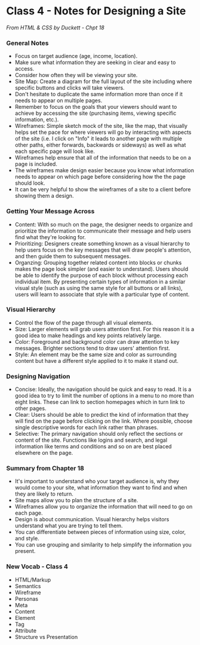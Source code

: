 # Class 4 - Notes for Designing a Site

*From HTML & CSS by Duckett - Chpt 18*

### General Notes
- Focus on target audience (age, income, location).
- Make sure what information they are seeking in clear and easy to access.
- Consider how often they will be viewing your site.
- Site Map: Create a diagram for the full layout of the site including where specific buttons and clicks will take viewers.
- Don't hesitate to duplicate the same information more than once if it needs to appear on multiple pages.
- Remember to focus on the goals that your viewers should want to achieve by accessing the site (purchasing items, viewing specific information, etc.).
- Wireframes: Simple sketch mock of the site, like the map, that visually helps set the pace for where viewers will go by interacting with aspects of the site (i.e. I click on "Info" it leads to another page with multiple other paths, either forwards, backwards or sideways) as well as what each specific page will look like.
- Wireframes help ensure that all of the information that needs to be on a page is included.
- The wireframes make design easier because you know what information needs to appear on which page before considering how the the page should look.
- It can be very helpful to show the wireframes of a site to a client before showing them a design.

### Getting Your Message Across
- Content: With so much on the page, the designer needs to organize and prioritize the information to communicate their message and help users find what they're looking for.
- Prioritizing: Designers create something known as a visual hierarchy to help users focus on the key messages that will draw people's attention, and then guide them to subsequent messages.
- Organzing: Grouping together related content into blocks or chunks makes the page look simpler (and easier to understand). Users should be able to identify the purpose of each block without processing each individual item. By presenting certain types of information in a similar visual style (such as using the same style for all buttons or all links), users will learn to associate that style with a particular type of content.

### Visual Hierarchy
- Control the flow of the page through all visual elements.
- Size: Larger elements will grab users attention first. For this reason it is a good idea to make headings and key points relatively large.
- Color: Foreground and background color can draw attention to key messages. Brighter sections tend to draw users' attention first.
- Style: An element may be the same size and color as surrounding content but have a different style applied to it to make it stand out.

### Designing Navigation
- Concise: Ideally, the navigation should be quick and easy to read. It is a good idea to try to limit the number of options in a menu to no more than eight links. These can link to section homepages which in turn link to other pages.
- Clear: Users should be able to predict the kind of information that they will find on the page before clicking on the link. Where possible, choose single descriptive words for each link rather than phrases.
- Selective: The primary navigation should only reflect the sections or content of the site. Functions like logins and search, and legal information like terms and conditions and so on are best placed elsewhere on the page.

### Summary from Chapter 18
- It's important to understand who your target audience
is, why they would come to your site, what information
they want to find and when they are likely to return.
- Site maps allow you to plan the structure of a site.
- Wireframes allow you to organize the information that
will need to go on each page.
- Design is about communication. Visual hierarchy helps
visitors understand what you are trying to tell them.
- You can differentiate between pieces of information
using size, color, and style.
- You can use grouping and similarity to help simplify
the information you present.

### New Vocab - Class 4
- HTML/Markup
- Semantics 
- Wireframe
- Personas
- Meta
- Content
- Element
- Tag
- Attribute
- Structure vs Presentation

